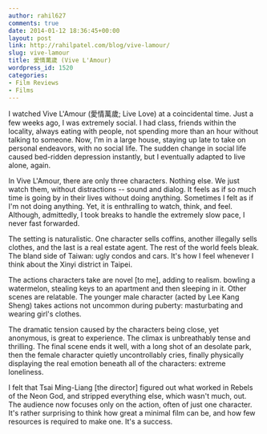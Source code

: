 ```yaml
---
author: rahil627
comments: true
date: 2014-01-12 18:36:45+00:00
layout: post
link: http://rahilpatel.com/blog/vive-lamour/
slug: vive-lamour
title: 愛情萬歲 (Vive L'Amour)
wordpress_id: 1520
categories:
- Film Reviews
- Films
---
```


I watched Vive L'Amour (愛情萬歲; Live Love) at a coincidental time. Just a few weeks ago, I was extremely social. I had class, friends within the locality, always eating with people, not spending more than an hour without talking to someone. Now, I'm in a large house, staying up late to take on personal endeavors, with no social life. The sudden change in social life caused bed-ridden depression instantly, but I eventually adapted to live alone, again.

In Vive L'Amour, there are only three characters. Nothing else. We just watch them, without distractions -- sound and dialog. It feels as if so much time is going by in their lives without doing anything. Sometimes I felt as if I'm not doing anything. Yet, it is enthralling to watch, think, and feel. Although, admittedly, I took breaks to handle the extremely slow pace, I never fast forwarded.

The setting is naturalistic. One character sells coffins, another illegally sells clothes, and the last is a real estate agent. The rest of the world feels bleak. The bland side of Taiwan: ugly condos and cars. It's how I feel whenever I think about the Xinyi district in Taipei.

The actions characters take are novel [to me], adding to realism. bowling a watermelon, stealing keys to an apartment and then sleeping in it. Other scenes are relatable. The younger male character (acted by Lee Kang Sheng) takes actions not uncommon during puberty: masturbating and wearing girl's clothes.

The dramatic tension caused by the characters being close, yet anonymous, is great to experience. The climax is unbreathably tense and thrilling. The final scene ends it well, with a long shot of an desolate park, then the female character quietly uncontrollably cries, finally physically displaying the real emotion beneath all of the characters: extreme loneliness.

I felt that Tsai Ming-Liang [the director] figured out what worked in Rebels of the Neon God, and stripped everything else, which wasn't much, out. The audience now focuses only on the action, often of just one character. It's rather surprising to think how great a minimal film can be, and how few resources is required to make one. It's a success.

